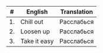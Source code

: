 | # | English | Translation |
|---|---|---|
| 1. | Chill out | Расслабься |
| 2. | Loosen up | Расслабься |
| 3. | Take it easy | Расслабься |
